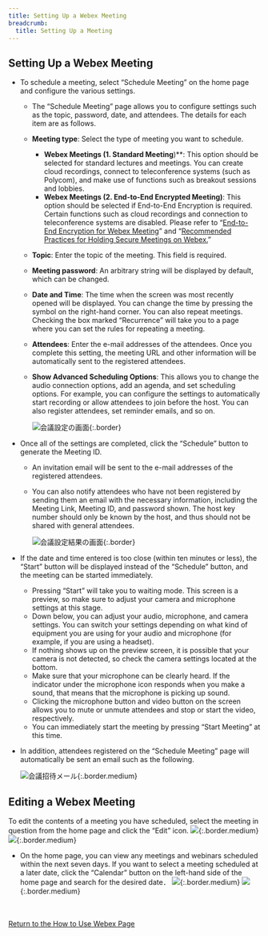 ```yaml
---
title: Setting Up a Webex Meeting
breadcrumb:
  title: Setting Up a Meeting
---
```


## Setting Up a Webex Meeting
- To schedule a meeting, select “Schedule Meeting” on the home page and configure the various settings.
  - The “Schedule Meeting” page allows you to configure settings such as the topic, password, date, and attendees. The details for each item are as follows.
  - **Meeting type**: Select the type of meeting you want to schedule.
    - **Webex Meetings (1. Standard Meeting**)**: This option should be selected for standard lectures and meetings. You can create cloud recordings, connect to teleconference systems (such as Polycom), and make use of functions such as breakout sessions and lobbies.
    - **Webex Meetings (2. End-to-End Encrypted Meeting)**: This option should be selected if End-to-End Encryption is required. Certain functions such as cloud recordings and connection to teleconference systems are disabled. Please refer to “[End-to-End Encryption for Webex Meeting](../encrypted_meeting/)” and “[Recommended Practices for Holding Secure Meetings on Webex.](../how_to_open_secure_meetings/)”
  - **Topic**: Enter the topic of the meeting. This field is required.
  - **Meeting password**: An arbitrary string will be displayed by default, which can be changed.
  - **Date and Time**: The time when the screen was most recently opened will be displayed. You can change the time by pressing the symbol on the right-hand corner.  You can also repeat meetings. Checking the box marked “Recurrence” will take you to a page where you can set the rules for repeating a meeting.
  - **Attendees**: Enter the e-mail addresses of the attendees. Once you complete this setting, the meeting URL and other information will be automatically sent to the registered attendees. 
  - **Show Advanced Scheduling Options**: This allows you to change the audio connection options, add an agenda, and set scheduling options. For example, you can configure the settings to automatically start recording or allow attendees to join before the host. You can also register attendees, set reminder emails, and so on.

	![会議設定の画面](img/webex_meeting_setting.png){:.border}

- Once all of the settings are completed, click the “Schedule” button to generate the Meeting ID.
  - An invitation email will be sent to the e-mail addresses of the registered attendees.
  - You can also notify attendees who have not been registered by sending them an email with the necessary information, including the Meeting Link, Meeting ID, and password shown. The host key number should only be known by the host, and thus should not be shared with general attendees.

	![会議設定結果の画面](img/webex_meeting_description.png){:.border}

- If the date and time entered is too close (within ten minutes or less), the “Start” button will be displayed instead of the “Schedule” button, and the meeting can be started immediately.
  - Pressing “Start” will take you to waiting mode. This screen is a preview, so make sure to adjust your camera and microphone settings at this stage.
  - Down below, you can adjust your audio, microphone, and camera settings. You can switch your settings depending on what kind of equipment you are using for your audio and microphone (for example, if you are using a headset).
  - If nothing shows up on the preview screen, it is possible that your camera is not detected, so check the camera settings located at the bottom.
  - Make sure that your microphone can be clearly heard. If the indicator under the microphone icon responds when you make a sound, that means that the microphone is picking up sound.
  - Clicking the microphone button and video button on the screen allows you to mute or unmute attendees and stop or start the video, respectively.
  - You can immediately start the meeting by pressing “Start Meeting” at this time.

- In addition, attendees registered on the “Schedule Meeting” page will automatically be sent an email such as the following.

	![会議招待メール](img/webex_invitation.png){:.border.medium}

## Editing a Webex Meeting
To edit the contents of a meeting you have scheduled, select the meeting in question from the home page and click the “Edit” icon.
![](img/webex_home_list_mtg.png){:.border.medium}
![](img/webex_edit_meeting.png){:.border.medium}

- On the home page, you can view any meetings and webinars scheduled within the next seven days. If you want to select a meeting scheduled at a later date, click the “Calendar” button on the left-hand side of the home page and search for the desired date．
![](img/webex_home_calendar.png){:.border.medium}
![](img/webex_calendar.png){:.border.medium}


<br>
<br>
<a href="../index/" target="_blank">Return to the How to Use Webex Page</a>


